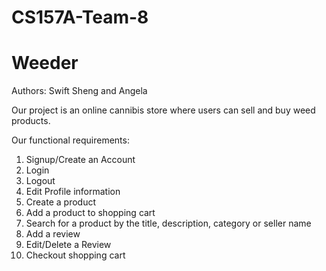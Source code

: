 # CS157A-Team-8
# Weeder
Authors: Swift Sheng and Angela

Our project is an online cannibis store where users can sell and buy weed products. 

Our functional requirements:
1. Signup/Create an Account
2. Login
3. Logout
4. Edit Profile information
5. Create a product
6. Add a product to shopping cart
7. Search for a product by the title, description, category or seller name 
8. Add a review
9. Edit/Delete a Review
10. Checkout shopping cart

